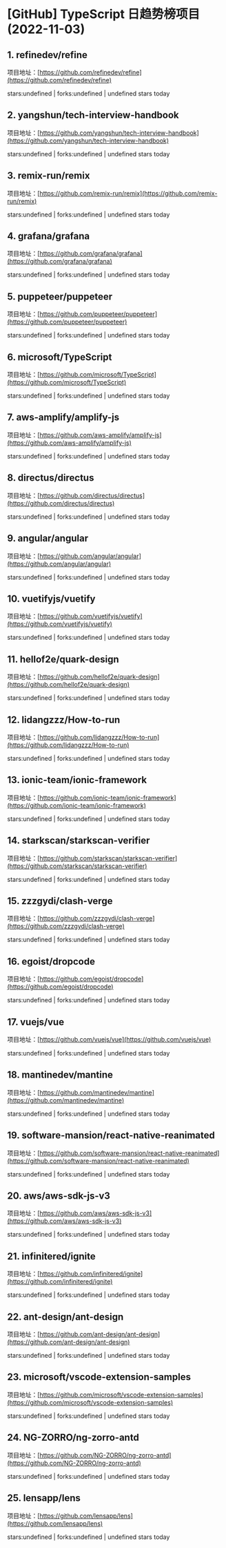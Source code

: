# [GitHub] TypeScript 日趋势榜项目(2022-11-03)

## 1. refinedev/refine 

项目地址：[https://github.com/refinedev/refine](https://github.com/refinedev/refine)

stars:undefined | forks:undefined | undefined stars today 



## 2. yangshun/tech-interview-handbook 

项目地址：[https://github.com/yangshun/tech-interview-handbook](https://github.com/yangshun/tech-interview-handbook)

stars:undefined | forks:undefined | undefined stars today 



## 3. remix-run/remix 

项目地址：[https://github.com/remix-run/remix](https://github.com/remix-run/remix)

stars:undefined | forks:undefined | undefined stars today 



## 4. grafana/grafana 

项目地址：[https://github.com/grafana/grafana](https://github.com/grafana/grafana)

stars:undefined | forks:undefined | undefined stars today 



## 5. puppeteer/puppeteer 

项目地址：[https://github.com/puppeteer/puppeteer](https://github.com/puppeteer/puppeteer)

stars:undefined | forks:undefined | undefined stars today 



## 6. microsoft/TypeScript 

项目地址：[https://github.com/microsoft/TypeScript](https://github.com/microsoft/TypeScript)

stars:undefined | forks:undefined | undefined stars today 



## 7. aws-amplify/amplify-js 

项目地址：[https://github.com/aws-amplify/amplify-js](https://github.com/aws-amplify/amplify-js)

stars:undefined | forks:undefined | undefined stars today 



## 8. directus/directus 

项目地址：[https://github.com/directus/directus](https://github.com/directus/directus)

stars:undefined | forks:undefined | undefined stars today 



## 9. angular/angular 

项目地址：[https://github.com/angular/angular](https://github.com/angular/angular)

stars:undefined | forks:undefined | undefined stars today 



## 10. vuetifyjs/vuetify 

项目地址：[https://github.com/vuetifyjs/vuetify](https://github.com/vuetifyjs/vuetify)

stars:undefined | forks:undefined | undefined stars today 



## 11. hellof2e/quark-design 

项目地址：[https://github.com/hellof2e/quark-design](https://github.com/hellof2e/quark-design)

stars:undefined | forks:undefined | undefined stars today 



## 12. lidangzzz/How-to-run 

项目地址：[https://github.com/lidangzzz/How-to-run](https://github.com/lidangzzz/How-to-run)

stars:undefined | forks:undefined | undefined stars today 



## 13. ionic-team/ionic-framework 

项目地址：[https://github.com/ionic-team/ionic-framework](https://github.com/ionic-team/ionic-framework)

stars:undefined | forks:undefined | undefined stars today 



## 14. starkscan/starkscan-verifier 

项目地址：[https://github.com/starkscan/starkscan-verifier](https://github.com/starkscan/starkscan-verifier)

stars:undefined | forks:undefined | undefined stars today 



## 15. zzzgydi/clash-verge 

项目地址：[https://github.com/zzzgydi/clash-verge](https://github.com/zzzgydi/clash-verge)

stars:undefined | forks:undefined | undefined stars today 



## 16. egoist/dropcode 

项目地址：[https://github.com/egoist/dropcode](https://github.com/egoist/dropcode)

stars:undefined | forks:undefined | undefined stars today 



## 17. vuejs/vue 

项目地址：[https://github.com/vuejs/vue](https://github.com/vuejs/vue)

stars:undefined | forks:undefined | undefined stars today 



## 18. mantinedev/mantine 

项目地址：[https://github.com/mantinedev/mantine](https://github.com/mantinedev/mantine)

stars:undefined | forks:undefined | undefined stars today 



## 19. software-mansion/react-native-reanimated 

项目地址：[https://github.com/software-mansion/react-native-reanimated](https://github.com/software-mansion/react-native-reanimated)

stars:undefined | forks:undefined | undefined stars today 



## 20. aws/aws-sdk-js-v3 

项目地址：[https://github.com/aws/aws-sdk-js-v3](https://github.com/aws/aws-sdk-js-v3)

stars:undefined | forks:undefined | undefined stars today 



## 21. infinitered/ignite 

项目地址：[https://github.com/infinitered/ignite](https://github.com/infinitered/ignite)

stars:undefined | forks:undefined | undefined stars today 



## 22. ant-design/ant-design 

项目地址：[https://github.com/ant-design/ant-design](https://github.com/ant-design/ant-design)

stars:undefined | forks:undefined | undefined stars today 



## 23. microsoft/vscode-extension-samples 

项目地址：[https://github.com/microsoft/vscode-extension-samples](https://github.com/microsoft/vscode-extension-samples)

stars:undefined | forks:undefined | undefined stars today 



## 24. NG-ZORRO/ng-zorro-antd 

项目地址：[https://github.com/NG-ZORRO/ng-zorro-antd](https://github.com/NG-ZORRO/ng-zorro-antd)

stars:undefined | forks:undefined | undefined stars today 



## 25. lensapp/lens 

项目地址：[https://github.com/lensapp/lens](https://github.com/lensapp/lens)

stars:undefined | forks:undefined | undefined stars today 



